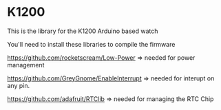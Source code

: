 # K1200
This is the library for the K1200 Arduino based watch

You'll need to install these libraries to compile the firmware

https://github.com/rocketscream/Low-Power => needed for power management

https://github.com/GreyGnome/EnableInterrupt => needed for interupt on any pin.

https://github.com/adafruit/RTClib => needed for managing the RTC Chip

